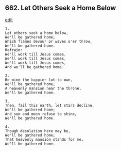 
## 662.  Let Others Seek a Home Below
[edit](https://docs.google.com/document/d/1fpCY18Qwzn4KpYN1dQYUsaz6n-MBMEw7/edit?mode=html)




    1.
    Let others seek a home below, 
    We'll be gathered home; 
    Which flames devour or waves o'er throw, 
    We'll be gathered home. 
    Refrain:
    We'll work till Jesus comes, 
    We'll work till Jesus comes, 
    We'll work till Jesus comes, 
    And we'll be gathered home. 

    2.
    Be mine the happier lot to own, 
    We'll be gathered home; 
    A heavenly mansion near the throne, 
    We'll be gathered home. 

    3.
    Then, fail this earth, let stars decline, 
    We'll be gathered home; 
    And sun and moon refuse to shine, 
    We'll be gathered home. 

    4.
    Though desolation here may be, 
    We'll be gathered home; 
    That heavenly mansion stands for me, 
    We'll be gathered home.
